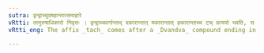 ```yaml
---
sutra: द्वन्द्वाच्चुदषहान्तात्समाहारे
vRtti: तत्पुरुषाधिकारो निवृत्तः । द्वन्द्वाच्चवर्गान्ताद् दकारान्तात् षकारान्तात् हकारान्ताच्च टच् प्रत्ययो भवति, स चेद् द्वन्द्वः समाहारे वर्त्तते नेतरेतरयोगे ॥
vRtti_eng: The affix _tach_ comes after a _Dvandva_ compound ending in a palatal, or a द् or a ष् or a ह् when the compound is a _Samahara_ _Dvandva_ (collective noun taken as a unity.)

---
```

